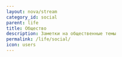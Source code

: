 ```yaml
---
layout: nova/stream
category_id: social
parent: life
title: Общество
description: Заметки на общественные темы
permalink: /life/social/
icon: users
---
```

